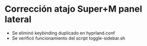 # Corrección atajo Super+M panel lateral
* Se eliminó keybinding duplicado en hyprland.conf
* Se verificó funcionamiento del script toggle-sidebar.sh
